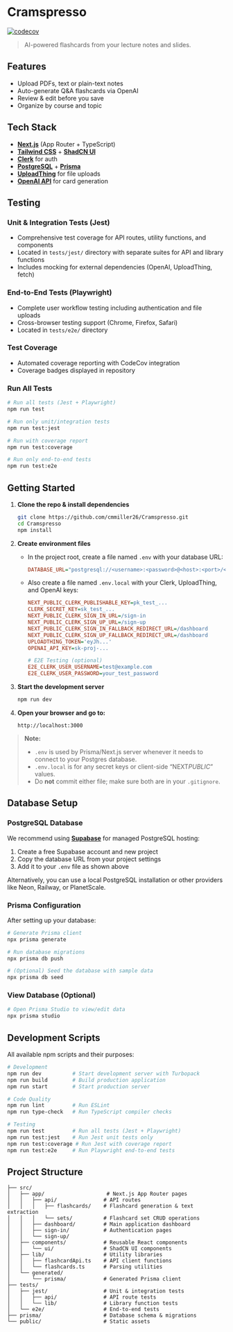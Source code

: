 # Cramspresso

[![codecov](https://codecov.io/gh/cmmiller26/Cramspresso/branch/main/graph/badge.svg)](https://codecov.io/gh/cmmiller26/Cramspresso)

> AI-powered flashcards from your lecture notes and slides.

## Features

- Upload PDFs, text or plain-text notes
- Auto-generate Q&A flashcards via OpenAI
- Review & edit before you save
- Organize by course and topic

## Tech Stack

- **[Next.js](https://nextjs.org/)** (App Router + TypeScript)
- **[Tailwind CSS](https://tailwindcss.com/)** + **[ShadCN UI](https://ui.shadcn.com/)**
- **[Clerk](https://clerk.com/)** for auth
- **[PostgreSQL](https://www.postgresql.org/)** + **[Prisma](https://www.prisma.io/)**
- **[UploadThing](https://uploadthing.com/)** for file uploads
- **[OpenAI API](https://openai.com/api/)** for card generation

## Testing

### Unit & Integration Tests (Jest)
- Comprehensive test coverage for API routes, utility functions, and components
- Located in `tests/jest/` directory with separate suites for API and library functions
- Includes mocking for external dependencies (OpenAI, UploadThing, fetch)

### End-to-End Tests (Playwright)
- Complete user workflow testing including authentication and file uploads
- Cross-browser testing support (Chrome, Firefox, Safari)
- Located in `tests/e2e/` directory

### Test Coverage
- Automated coverage reporting with CodeCov integration
- Coverage badges displayed in repository

### Run All Tests
```bash
# Run all tests (Jest + Playwright)
npm run test

# Run only unit/integration tests
npm run test:jest

# Run with coverage report
npm run test:coverage

# Run only end-to-end tests
npm run test:e2e
```

## Getting Started

1. **Clone the repo & install dependencies**

   ```bash
   git clone https://github.com/cmmiller26/Cramspresso.git
   cd Cramspresso
   npm install
   ```

2. **Create environment files**

   - In the project root, create a file named `.env` with your database URL:
     ```ini
     DATABASE_URL="postgresql://<username>:<password>@<host>:<port>/<database>"
     ```
   - Also create a file named `.env.local` with your Clerk, UploadThing, and OpenAI keys:
     ```ini
     NEXT_PUBLIC_CLERK_PUBLISHABLE_KEY=pk_test_...
     CLERK_SECRET_KEY=sk_test_...
     NEXT_PUBLIC_CLERK_SIGN_IN_URL=/sign-in
     NEXT_PUBLIC_CLERK_SIGN_UP_URL=/sign-up
     NEXT_PUBLIC_CLERK_SIGN_IN_FALLBACK_REDIRECT_URL=/dashboard
     NEXT_PUBLIC_CLERK_SIGN_UP_FALLBACK_REDIRECT_URL=/dashboard
     UPLOADTHING_TOKEN='eyJh...'
     OPENAI_API_KEY=sk-proj-...
     
     # E2E Testing (optional)
     E2E_CLERK_USER_USERNAME=test@example.com
     E2E_CLERK_USER_PASSWORD=your_test_password
     ```

3. **Start the development server**

   ```bash
   npm run dev
   ```

4. **Open your browser and go to:**
   ```
   http://localhost:3000
   ```

> **Note:**
>
> - `.env` is used by Prisma/Next.js server whenever it needs to connect to your Postgres database.
> - `.env.local` is for any secret keys or client-side “NEXT*PUBLIC*” values.
> - Do **not** commit either file; make sure both are in your `.gitignore`.

## Database Setup

### PostgreSQL Database
We recommend using **[Supabase](https://supabase.com/)** for managed PostgreSQL hosting:

1. Create a free Supabase account and new project
2. Copy the database URL from your project settings
3. Add it to your `.env` file as shown above

Alternatively, you can use a local PostgreSQL installation or other providers like Neon, Railway, or PlanetScale.

### Prisma Configuration
After setting up your database:

```bash
# Generate Prisma client
npx prisma generate

# Run database migrations
npx prisma db push

# (Optional) Seed the database with sample data
npx prisma db seed
```

### View Database (Optional)
```bash
# Open Prisma Studio to view/edit data
npx prisma studio
```

## Development Scripts

All available npm scripts and their purposes:

```bash
# Development
npm run dev          # Start development server with Turbopack
npm run build        # Build production application
npm run start        # Start production server

# Code Quality
npm run lint         # Run ESLint
npm run type-check   # Run TypeScript compiler checks

# Testing
npm run test         # Run all tests (Jest + Playwright)
npm run test:jest    # Run Jest unit tests only
npm run test:coverage # Run Jest with coverage report
npm run test:e2e     # Run Playwright end-to-end tests
```

## Project Structure

```
├── src/
│   ├── app/                    # Next.js App Router pages
│   │   ├── api/               # API routes
│   │   │   ├── flashcards/    # Flashcard generation & text extraction
│   │   │   └── sets/          # Flashcard set CRUD operations
│   │   ├── dashboard/         # Main application dashboard
│   │   ├── sign-in/           # Authentication pages
│   │   └── sign-up/
│   ├── components/            # Reusable React components
│   │   └── ui/                # ShadCN UI components
│   ├── lib/                   # Utility libraries
│   │   ├── flashcardApi.ts    # API client functions
│   │   └── flashcards.ts      # Parsing utilities
│   └── generated/
│       └── prisma/            # Generated Prisma client
├── tests/
│   ├── jest/                  # Unit & integration tests
│   │   ├── api/               # API route tests
│   │   └── lib/               # Library function tests
│   └── e2e/                   # End-to-end tests
├── prisma/                    # Database schema & migrations
└── public/                    # Static assets
```
